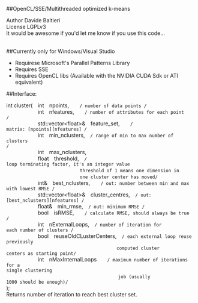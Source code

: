##OpenCL/SSE/Multithreaded optimized k-means<br>

Author Davide Baltieri<br>
License LGPLv3<br>
It would be awesome if you'd let me know if you use this code...<br>
<br>

##Currently only for Windows/Visual Studio

* Requirese Microsoft's Parallel Patterns Library
* Requires SSE
* Requires OpenCL libs (Available with the NVIDIA CUDA Sdk or ATI equivalent)<br>

 
##Interface:

int cluster(&emsp;int&emsp;npoints,&emsp;&emsp;<code>/ number of data points /</code><br>
&emsp;&emsp;&emsp;&emsp;&emsp;&emsp;int&emsp;nfeatures,&emsp;&emsp;<code>/ number of attributes for each point /</code> <br>
&emsp;&emsp;&emsp;&emsp;&emsp;&emsp;std::vector&lt;float&gt;&#38;&emsp;feature_set,&emsp;&emsp;<code>/ matrix: [npoints][nfeatures] /</code> <br>
&emsp;&emsp;&emsp;&emsp;&emsp;&emsp;int&emsp;min_nclusters,&emsp;<code>/ range of min to max number of clusters /</code><br>
&emsp;&emsp;&emsp;&emsp;&emsp;&emsp;int&emsp;max_nclusters,<br>
&emsp;&emsp;&emsp;&emsp;&emsp;&emsp;float&emsp;threshold,&emsp;<code>/ loop terminating factor, it's an integer value</code><br>
&emsp;&emsp;&emsp;&emsp;&emsp;&emsp;&emsp;&emsp;&emsp;&emsp;&emsp;&emsp;&emsp;&emsp;<code>threshold of 1 means one dimension in</code> <br>
&emsp;&emsp;&emsp;&emsp;&emsp;&emsp;&emsp;&emsp;&emsp;&emsp;&emsp;&emsp;&emsp;&emsp;<code>one cluster center has moved/</code><br>
&emsp;&emsp;&emsp;&emsp;&emsp;&emsp;int&#38;&emsp;best_nclusters,&emsp;&emsp;<code>/ out: number between min and max with lowest RMSE /</code><br>
&emsp;&emsp;&emsp;&emsp;&emsp;&emsp;std::vector&lt;float&gt;&#38;&emsp;cluster_centres,&emsp;<code>/ out: [best_nclusters][nfeatures] /</code><br>
&emsp;&emsp;&emsp;&emsp;&emsp;&emsp;float&#38;&emsp;min_rmse,&emsp;<code>/ out: minimum RMSE /</code> <br>
&emsp;&emsp;&emsp;&emsp;&emsp;&emsp;bool&emsp;isRMSE,&emsp;&emsp;<code>/ calculate RMSE, should always be true /</code><br>
&emsp;&emsp;&emsp;&emsp;&emsp;&emsp;int&emsp;nExternalLoops,&emsp;<code>/ number of iteration for each number of clusters /</code><br>
&emsp;&emsp;&emsp;&emsp;&emsp;&emsp;bool&emsp;reuseOldCLusterCenters,&emsp;<code>/ each external loop reuse previously</code><br> &emsp;&emsp;&emsp;&emsp;&emsp;&emsp;&emsp;&emsp;&emsp;&emsp;&emsp;&emsp;&emsp;&emsp;&emsp;&emsp;&emsp;&emsp;&emsp;&emsp;&emsp;<code>computed cluster centers as starting point/</code><br>
&emsp;&emsp;&emsp;&emsp;&emsp;&emsp;int&emsp;nMaxInternalLoops&emsp;&emsp;<code>/ maximun number of iterations for a single clustering </code><br>
&emsp;&emsp;&emsp;&emsp;&emsp;&emsp;&emsp;&emsp;&emsp;&emsp;&emsp;&emsp;&emsp;&emsp;&emsp;&emsp;&emsp;&emsp;&emsp;&emsp;&emsp; <code>job (usually 1000 should be enough)/</code><br>
);
<br>
Returns number of iteration to reach best cluster set.


